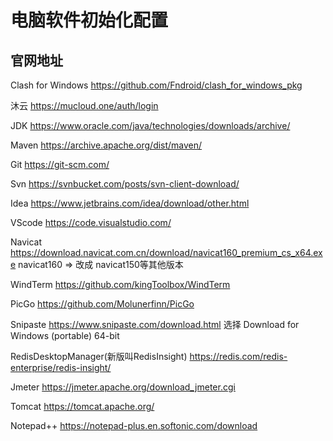 # 电脑软件初始化配置

## 官网地址

Clash for Windows https://github.com/Fndroid/clash_for_windows_pkg

沐云 https://mucloud.one/auth/login

JDK https://www.oracle.com/java/technologies/downloads/archive/

Maven https://archive.apache.org/dist/maven/

Git https://git-scm.com/

Svn https://svnbucket.com/posts/svn-client-download/

Idea https://www.jetbrains.com/idea/download/other.html

VScode https://code.visualstudio.com/

Navicat https://download.navicat.com.cn/download/navicat160_premium_cs_x64.exe navicat160 => 改成 navicat150等其他版本

WindTerm https://github.com/kingToolbox/WindTerm

PicGo https://github.com/Molunerfinn/PicGo

Snipaste https://www.snipaste.com/download.html 选择 Download for Windows (portable) 64-bit

RedisDesktopManager(新版叫RedisInsight) https://redis.com/redis-enterprise/redis-insight/

Jmeter https://jmeter.apache.org/download_jmeter.cgi

Tomcat https://tomcat.apache.org/

Notepad++ https://notepad-plus.en.softonic.com/download